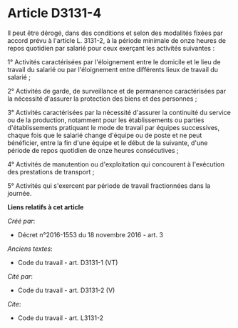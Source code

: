 # Article D3131-4

Il peut être dérogé, dans des conditions et selon des modalités fixées par accord prévu à l'article L. 3131-2, à la période
minimale de onze heures de repos quotidien par salarié pour ceux exerçant les activités suivantes : 

1° Activités caractérisées par l'éloignement entre le domicile et le lieu de travail du salarié ou par l'éloignement entre
différents lieux de travail du salarié ; 

2° Activités de garde, de surveillance et de permanence caractérisées par la nécessité d'assurer la protection des biens et
des personnes ; 

3° Activités caractérisées par la nécessité d'assurer la continuité du service ou de la production, notamment pour les
établissements ou parties d'établissements pratiquant le mode de travail par équipes successives, chaque fois que le salarié
change d'équipe ou de poste et ne peut bénéficier, entre la fin d'une équipe et le début de la suivante, d'une période de
repos quotidien de onze heures consécutives ; 

4° Activités de manutention ou d'exploitation qui concourent à l'exécution des prestations de transport ; 

5° Activités qui s'exercent par période de travail fractionnées dans la journée.

**Liens relatifs à cet article**

_Créé par_:

  - Décret n°2016-1553 du 18 novembre 2016 - art. 3

_Anciens textes_:

  - Code du travail - art. D3131-1 (VT)

_Cité par_:

  - Code du travail - art. D3131-2 (V)

_Cite_:

  - Code du travail - art. L3131-2

